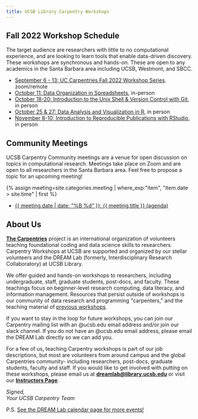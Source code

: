 ```yaml
---
title: UCSB Library Carpentry Workshops
---
```

## Fall 2022 Workshop Schedule

The target audience are researchers with little to no computational experience, and are looking to learn tools that enable data-driven discovery. These workshops are synchronous and hands-on. These are open to any academics in the Santa Barbara area including UCSB, Westmont, and SBCC.  

- [September 6 - 13: UC Carpentries Fall 2022 Workshop Series](https://ti.to/ucsd-carpentries/uc-carpentries-fall-workshop-2022). zoom/remote
- [October 11: Data Organization in Spreadsheets](https://ucsbcarpentry.github.io/2022-10-11-ucsb-spreadsheets/), in-person
- [October 18-20: Introduction to the Unix Shell & Version Control with Git](https://ucsbcarpentry.github.io/2022-10-18-ucsb-bash-git/), in person
- [October 25 & 27: Data Analysis and Visualization in R](https://ucsbcarpentry.github.io/2022-10-25-ucsb-intro-R/), in person
- [November 8-10: Introduction to Reproducible Publications with RStudio](https://ucsbcarpentry.github.io/2022-11-8-ucsb-reproducible-pubs/), in person

## Community Meetings

UCSB Carpentry Community meetings are a venue for open discussion on topics in computational research. Meetings take place on Zoom and are open to all researchers in the Santa Barbara area. Feel free to propose a topic for an upcoming meeting!

{% assign meeting=site.categories.meeting |  where_exp:"item", "item.date > site.time" | first %}
<ul>
<li><a href="{{meeting.url}}"> {{  meeting.date | date: "%B %d" }}: {{ meeting.title }} (agenda) </a></li>
</ul>

## About Us
**[The Carpentries](https://carpentries.org/)** project is an international organization of volunteers teaching foundational coding and data science skills to researchers. 
Carpentry Workshops at UCSB are supported and organized by our stellar volunteers and the DREAM Lab (formerly, Interdisciplinary Research Collaboratory) at UCSB Library.

We offer guided and hands-on workshops to researchers, including undergraduate, staff, graduate students, post-docs, and faculty. 
These teachings focus on beginner-level research computing, data literacy, and information management. 
Resources that persist outside of workshops is our community of data research and programming "carpenters," and the teaching material of [previous workshops](https://ucsbcarpentry.github.io/past-workshops).

If you want to stay in the loop for future workshops, you can join our Carpentry mailing list with an @ucsb.edu email address and/or join our slack channel. 
If you do not have an @ucsb.edu email address, please email the DREAM Lab directly so we can add you.

For a few of us, teaching Carpentry workshops is part of our job descriptions, but most are volunteers from around campus and the global Carpentries community- including researchers, post-docs, graduate students, faculty and staff. 
If you would like to get involved with putting on these workshops, please email us at **dreamlab@library.ucsb.edu** or visit our **[Instructors Page](https://ucsbcarpentry.github.io/community/instructors)**.

*Signed,*
<br>
*Your UCSB Carpentry Team*

P.S. [See the DREAM Lab calendar page for more events!](https://www.library.ucsb.edu/events-exhibitions?location=All&series=1218)

